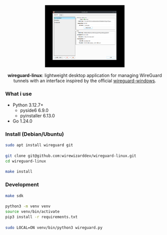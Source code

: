 <div align="center">

<picture>
  <img alt="logo" src="/resources/images/application.png" width="50%" height="50%">
</picture>

**wireguard-linux**: lightweight desktop application for managing WireGuard tunnels with an interface inspired by the official [wireguard-windows](https://github.com/WireGuard/wireguard-windows).

</div>

### What i use
* Python 3.12.7+
  * pyside6 6.9.0
  * pyinstaller 6.13.0
* Go 1.24.0

### Install (Debian/Ubuntu)
```bash
sudo apt install wireguard git

git clone git@github.com:wirewizarddev/wireguard-linux.git
cd wireguard-linux

make install
```

### Development
```bash
make sdk

python3 -m venv venv
source venv/bin/activate
pip3 install -r requirements.txt

sudo LOCAL=ON venv/bin/python3 wireguard.py
```
